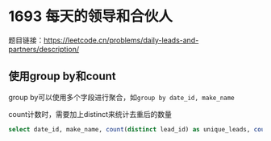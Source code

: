 # 1693 每天的领导和合伙人

题目链接：<https://leetcode.cn/problems/daily-leads-and-partners/description/>

## 使用group by和count

group by可以使用多个字段进行聚合，如`group by date_id, make_name`

count计数时，需要加上distinct来统计去重后的数量

```sql
select date_id, make_name, count(distinct lead_id) as unique_leads, count(distinct partner_id) as unique_partners from DailySales group by date_id, make_name;
```
